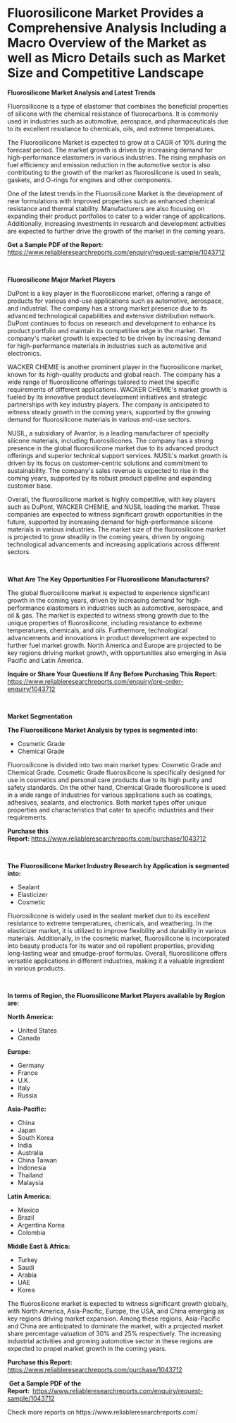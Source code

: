 <p><h1>Fluorosilicone Market Provides a Comprehensive Analysis Including a Macro Overview of the Market as well as Micro Details such as Market Size and Competitive Landscape</h1></p><p><strong>Fluorosilicone Market Analysis and Latest Trends</strong></p>
<p><p>Fluorosilicone is a type of elastomer that combines the beneficial properties of silicone with the chemical resistance of fluorocarbons. It is commonly used in industries such as automotive, aerospace, and pharmaceuticals due to its excellent resistance to chemicals, oils, and extreme temperatures.</p><p>The Fluorosilicone Market is expected to grow at a CAGR of 10% during the forecast period. The market growth is driven by increasing demand for high-performance elastomers in various industries. The rising emphasis on fuel efficiency and emission reduction in the automotive sector is also contributing to the growth of the market as fluorosilicone is used in seals, gaskets, and O-rings for engines and other components.</p><p>One of the latest trends in the Fluorosilicone Market is the development of new formulations with improved properties such as enhanced chemical resistance and thermal stability. Manufacturers are also focusing on expanding their product portfolios to cater to a wider range of applications. Additionally, increasing investments in research and development activities are expected to further drive the growth of the market in the coming years.</p></p>
<p><strong>Get a Sample PDF of the Report:&nbsp;</strong> <a href="https://www.reliableresearchreports.com/enquiry/request-sample/1043712">https://www.reliableresearchreports.com/enquiry/request-sample/1043712</a></p>
<p>&nbsp;</p>
<p><strong>Fluorosilicone Major Market Players</strong></p>
<p><p>DuPont is a key player in the fluorosilicone market, offering a range of products for various end-use applications such as automotive, aerospace, and industrial. The company has a strong market presence due to its advanced technological capabilities and extensive distribution network. DuPont continues to focus on research and development to enhance its product portfolio and maintain its competitive edge in the market. The company's market growth is expected to be driven by increasing demand for high-performance materials in industries such as automotive and electronics.</p><p>WACKER CHEMIE is another prominent player in the fluorosilicone market, known for its high-quality products and global reach. The company has a wide range of fluorosilicone offerings tailored to meet the specific requirements of different applications. WACKER CHEMIE's market growth is fueled by its innovative product development initiatives and strategic partnerships with key industry players. The company is anticipated to witness steady growth in the coming years, supported by the growing demand for fluorosilicone materials in various end-use sectors.</p><p>NUSIL, a subsidiary of Avantor, is a leading manufacturer of specialty silicone materials, including fluorosilicones. The company has a strong presence in the global fluorosilicone market due to its advanced product offerings and superior technical support services. NUSIL's market growth is driven by its focus on customer-centric solutions and commitment to sustainability. The company's sales revenue is expected to rise in the coming years, supported by its robust product pipeline and expanding customer base.</p><p>Overall, the fluorosilicone market is highly competitive, with key players such as DuPont, WACKER CHEMIE, and NUSIL leading the market. These companies are expected to witness significant growth opportunities in the future, supported by increasing demand for high-performance silicone materials in various industries. The market size of the fluorosilicone market is projected to grow steadily in the coming years, driven by ongoing technological advancements and increasing applications across different sectors.</p></p>
<p>&nbsp;</p>
<p><strong>What Are The Key Opportunities For Fluorosilicone Manufacturers?</strong></p>
<p><p>The global fluorosilicone market is expected to experience significant growth in the coming years, driven by increasing demand for high-performance elastomers in industries such as automotive, aerospace, and oil & gas. The market is expected to witness strong growth due to the unique properties of fluorosilicone, including resistance to extreme temperatures, chemicals, and oils. Furthermore, technological advancements and innovations in product development are expected to further fuel market growth. North America and Europe are projected to be key regions driving market growth, with opportunities also emerging in Asia Pacific and Latin America.</p></p>
<p><strong>Inquire or Share Your Questions If Any Before Purchasing This Report:</strong> <a href="https://www.reliableresearchreports.com/enquiry/pre-order-enquiry/1043712">https://www.reliableresearchreports.com/enquiry/pre-order-enquiry/1043712</a></p>
<p>&nbsp;</p>
<p><strong>Market Segmentation</strong></p>
<p><strong>The Fluorosilicone Market Analysis by types is segmented into:</strong></p>
<p><ul><li>Cosmetic Grade</li><li>Chemical Grade</li></ul></p>
<p><p>Fluorosilicone is divided into two main market types: Cosmetic Grade and Chemical Grade. Cosmetic Grade fluorosilicone is specifically designed for use in cosmetics and personal care products due to its high purity and safety standards. On the other hand, Chemical Grade fluorosilicone is used in a wide range of industries for various applications such as coatings, adhesives, sealants, and electronics. Both market types offer unique properties and characteristics that cater to specific industries and their requirements.</p></p>
<p><strong>Purchase this Report:&nbsp;</strong><a href="https://www.reliableresearchreports.com/purchase/1043712">https://www.reliableresearchreports.com/purchase/1043712</a></p>
<p>&nbsp;</p>
<p><strong>The Fluorosilicone Market Industry Research by Application is segmented into:</strong></p>
<p><ul><li>Sealant</li><li>Elasticizer</li><li>Cosmetic</li></ul></p>
<p><p>Fluorosilicone is widely used in the sealant market due to its excellent resistance to extreme temperatures, chemicals, and weathering. In the elasticizer market, it is utilized to improve flexibility and durability in various materials. Additionally, in the cosmetic market, fluorosilicone is incorporated into beauty products for its water and oil repellent properties, providing long-lasting wear and smudge-proof formulas. Overall, fluorosilicone offers versatile applications in different industries, making it a valuable ingredient in various products.</p></p>
<p>&nbsp;</p>
<p><strong>In terms of Region, the Fluorosilicone Market Players available by Region are:</strong></p>
<p>
    <p> <strong> North America: </strong>
        <ul>
            <li>United States</li>
            <li>Canada</li>
        </ul>
        </p> 
    <p> <strong> Europe: </strong>
        <ul>
            <li>Germany</li>
            <li>France</li>
            <li>U.K.</li>
            <li>Italy</li>
            <li>Russia</li>
        </ul>
        </p> 
    <p> <strong> Asia-Pacific: </strong>
        <ul>
            <li>China</li>
            <li>Japan</li>
            <li>South Korea</li>
            <li>India</li>
            <li>Australia</li>
            <li>China Taiwan</li>
            <li>Indonesia</li>
            <li>Thailand</li>
            <li>Malaysia</li>
        </ul>
        </p> 
    <p> <strong> Latin America: </strong>
        <ul>
            <li>Mexico</li>
            <li>Brazil</li>
            <li>Argentina Korea</li>
            <li>Colombia</li>
        </ul>
        </p> 
    <p> <strong> Middle East & Africa: </strong>
        <ul>
            <li>Turkey</li>
            <li>Saudi</li>
            <li>Arabia</li>
            <li>UAE</li>
            <li>Korea</li>
        </ul>
    </p>
    </p>
<p><p>The fluorosilicone market is expected to witness significant growth globally, with North America, Asia-Pacific, Europe, the USA, and China emerging as key regions driving market expansion. Among these regions, Asia-Pacific and China are anticipated to dominate the market, with a projected market share percentage valuation of 30% and 25% respectively. The increasing industrial activities and growing automotive sector in these regions are expected to propel market growth in the coming years.</p></p>
<p><strong>Purchase this Report: </strong><a href="https://www.reliableresearchreports.com/purchase/1043712">https://www.reliableresearchreports.com/purchase/1043712</a></p>
<p>&nbsp;<strong>Get a Sample PDF of the Report:&nbsp;&nbsp;</strong><a href="https://www.reliableresearchreports.com/enquiry/request-sample/1043712">https://www.reliableresearchreports.com/enquiry/request-sample/1043712</a></p>
<p><strong></strong></p>
<p>Check more reports on https://www.reliableresearchreports.com/</p>